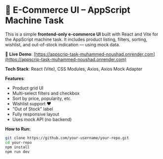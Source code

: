 # 🛒 E-Commerce UI – AppScript Machine Task  
This is a simple **frontend-only e-commerce UI** built with React and Vite for the AppScript machine task. It includes product listing, filters, sorting, wishlist, and out-of-stock indication — using mock data.  

🔗 **Live Demo**: [https://appscrip-task-muhammed-noushad.onrender.com](https://appscrip-task-muhammed-noushad.onrender.com)  

**Tech Stack**: React (Vite), CSS Modules, Axios, Axios Mock Adapter  

**Features**:  
- Product grid UI  
- Multi-select filters and checkbox  
- Sort by price, popularity, etc.  
- Wishlist support ❤️  
- "Out of Stock" label  
- Fully responsive layout  
- Uses mock API (no backend)

**How to Run:**  
```bash
git clone https://github.com/your-username/your-repo.git  
cd your-repo  
npm install  
npm run dev  
